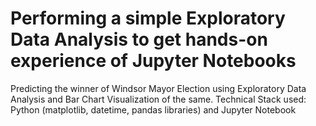 # Performing a simple Exploratory Data Analysis to get hands-on experience of Jupyter Notebooks
Predicting the winner of Windsor Mayor Election using Exploratory Data Analysis and Bar Chart Visualization of the same.
Technical Stack used: Python (matplotlib, datetime, pandas libraries) and Jupyter Notebook


